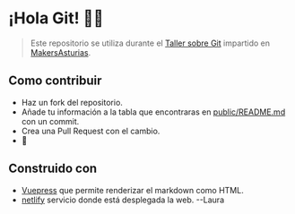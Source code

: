 # ¡Hola Git! 👋🏻

> Este repositorio se utiliza durante el [Taller sobre Git](https://www.eventbrite.es/e/entradas-aprende-a-utilizar-git-para-colaborar-en-proyectos-open-source-95101702753?ref=ecount) impartido en [MakersAsturias](http://makersasturias.com/).

## Como contribuir

- Haz un fork del repositorio.
- Añade tu información a la tabla que encontraras en [public/README.md](./public/README.md) con un commit.
- Crea una Pull Request con el cambio.
- 🚀

## Construido con

- [Vuepress](https://v1.vuepress.vuejs.org/) que permite renderizar el markdown como HTML.
- [netlify](https://netlify.com) servicio donde está desplegada la web.
--Laura
